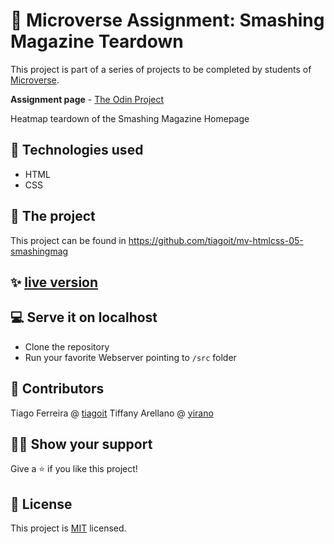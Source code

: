 # 📃 Microverse Assignment: Smashing Magazine Teardown
This project is part of a series of projects to be completed by students of [Microverse](https://www.microverse.org/ 'The Global School for Remote Software Developers!').

**Assignment page** - [The Odin Project](https://www.theodinproject.com/courses/html5-and-css3/lessons/design-teardown)

Heatmap teardown of the Smashing Magazine Homepage

## 📡 Technologies used
- HTML
- CSS

## 🚀 The project
This project can be found in https://github.com/tiagoit/mv-htmlcss-05-smashingmag

## ✨ [live version](https://tiagoit.github.io/mv-htmlcss-05-smashingmag/src/)

## 💻 Serve it on localhost
  - Clone the repository
  - Run your favorite Webserver pointing to `/src` folder

## 🤖 Contributors
Tiago Ferreira @ [tiagoit](https://github.com/tiagoit)
Tiffany Arellano @ [yirano](https://github.com/yirano)

## 🙋‍♂ Show your support
Give a ⭐️ if you like this project!

## 📝 License
This project is [MIT](https://github.com/tiagoit/mv-htmlcss-05-smashingmag/license.txt) licensed.
